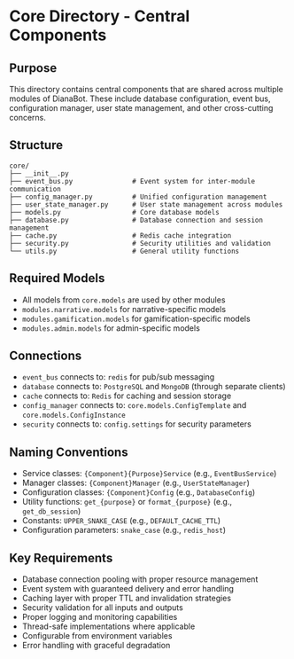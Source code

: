 # Core Directory - Central Components

## Purpose
This directory contains central components that are shared across multiple modules of DianaBot. These include database configuration, event bus, configuration manager, user state management, and other cross-cutting concerns.

## Structure
```
core/
├── __init__.py
├── event_bus.py               # Event system for inter-module communication
├── config_manager.py          # Unified configuration management
├── user_state_manager.py      # User state management across modules
├── models.py                  # Core database models
├── database.py                # Database connection and session management
├── cache.py                   # Redis cache integration
├── security.py                # Security utilities and validation
└── utils.py                   # General utility functions
```

## Required Models
- All models from `core.models` are used by other modules
- `modules.narrative.models` for narrative-specific models
- `modules.gamification.models` for gamification-specific models
- `modules.admin.models` for admin-specific models

## Connections
- `event_bus` connects to: `redis` for pub/sub messaging
- `database` connects to: `PostgreSQL` and `MongoDB` (through separate clients)
- `cache` connects to: `Redis` for caching and session storage
- `config_manager` connects to: `core.models.ConfigTemplate` and `core.models.ConfigInstance`
- `security` connects to: `config.settings` for security parameters

## Naming Conventions
- Service classes: `{Component}{Purpose}Service` (e.g., `EventBusService`)
- Manager classes: `{Component}Manager` (e.g., `UserStateManager`)
- Configuration classes: `{Component}Config` (e.g., `DatabaseConfig`)
- Utility functions: `get_{purpose}` or `format_{purpose}` (e.g., `get_db_session`)
- Constants: `UPPER_SNAKE_CASE` (e.g., `DEFAULT_CACHE_TTL`)
- Configuration parameters: `snake_case` (e.g., `redis_host`)

## Key Requirements
- Database connection pooling with proper resource management
- Event system with guaranteed delivery and error handling
- Caching layer with proper TTL and invalidation strategies
- Security validation for all inputs and outputs
- Proper logging and monitoring capabilities
- Thread-safe implementations where applicable
- Configurable from environment variables
- Error handling with graceful degradation
